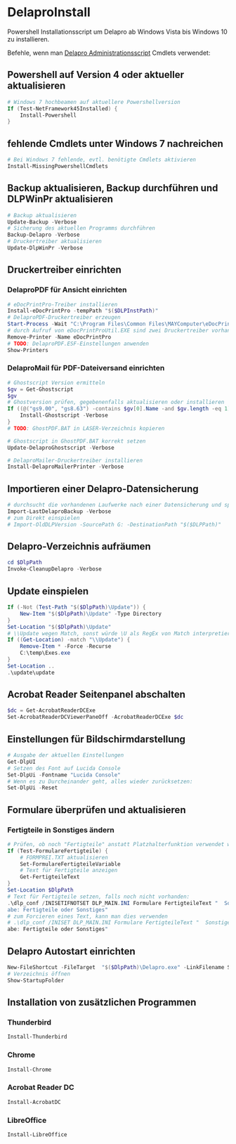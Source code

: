 # DelaproInstall

Powershell Installationsscript um Delapro ab Windows Vista bis Windows 10 zu installieren.

Befehle, wenn man [Delapro Administrationsscript](https://easysoftware.de/ps) Cmdlets verwendet:

## Powershell auf Version 4 oder aktueller aktualisieren

```Powershell
# Windows 7 hochbeamen auf aktuellere Powershellversion
If (Test-NetFramework45Installed) {
    Install-Powershell
}

```

## fehlende Cmdlets unter Windows 7 nachreichen

```Powershell
# Bei Windows 7 fehlende, evtl. benötigte Cmdlets aktivieren
Install-MissingPowershellCmdlets

```

## Backup aktualisieren, Backup durchführen und DLPWinPr aktualisieren

```Powershell
# Backup aktualisieren
Update-Backup -Verbose
# Sicherung des aktuellen Programms durchführen
Backup-Delapro -Verbose
# Druckertreiber aktualisieren
Update-DlpWinPr -Verbose

```

## Druckertreiber einrichten

### DelaproPDF für Ansicht einrichten

```Powershell
# eDocPrintPro-Treiber installieren
Install-eDocPrintPro -tempPath "$($DLPInstPath)"
# DelaproPDF-Druckertreiber erzeugen
Start-Process -Wait "C:\Program Files\Common Files\MAYComputer\eDocPrintPro\eDocPrintProUtil.EXE" -ArgumentList "/AddPrinter", '/Printer="DelaproPDF"', '/Driver="eDocPrintPro"', "/Silent"
# durch Aufruf von eDocPrintProUtil.EXE sind zwei Druckertreiber vorhanden, deshalb den Standard eDocPrintPro löschen
Remove-Printer -Name eDocPrintPro
# TODO: DelaproPDF.ESF-Einstellungen anwenden
Show-Printers

```

### DelaproMail für PDF-Dateiversand einrichten

```Powershell
# Ghostscript Version ermitteln
$gv = Get-Ghostscript
$gv
# Ghostversion prüfen, gegebenenfalls aktualisieren oder installieren
If ((@("gs9.00", "gs8.63") -contains $gv[0].Name -and $gv.length -eq 1) -or $gv.length -eq 0) {
    Install-Ghostscript -Verbose
}
# TODO: GhostPDF.BAT in LASER-Verzeichnis kopieren

# Ghostscript in GhostPDF.BAT korrekt setzen
Update-DelaproGhostscript -Verbose

# DelaproMailer-Druckertreiber installieren
Install-DelaproMailerPrinter -Verbose

```

## Importieren einer Delapro-Datensicherung

```Powershell
# durchsucht die vorhandenen Laufwerke nach einer Datensicherung und spielt diese ein
Import-LastDelaproBackup -Verbose
# zum Direkt einspielen
# Import-OldDLPVersion -SourcePath G: -DestinationPath "$($DLPPath)"

```

## Delapro-Verzeichnis aufräumen

```Powershell
cd $DlpPath
Invoke-CleanupDelapro -Verbose

```

## Update einspielen

```Powershell
If (-Not (Test-Path "$($DlpPath)\Update")) {
    New-Item "$($DlpPath)\Update" -Type Directory
}
Set-Location "$($DlpPath)\Update"
# \\Update wegen Match, sonst würde \U als RegEx von Match interpretiert!
If ((Get-Location) -match "\\Update") {
    Remove-Item * -Force -Recurse
    C:\temp\Exes.exe
}
Set-Location ..
.\update\update

```

## Acrobat Reader Seitenpanel abschalten

```Powershell
$dc = Get-AcrobatReaderDCExe
Set-AcrobatReaderDCViewerPaneOff -AcrobatReaderDCExe $dc

```

## Einstellungen für Bildschirmdarstellung

```Powershell
# Ausgabe der aktuellen Einstellungen
Get-DlpUI
# Setzen des Font auf Lucida Console
Set-DlpUi -Fontname "Lucida Console"
# Wenn es zu Durcheinander geht, alles wieder zurücksetzen:
Set-DlpUi -Reset

```

## Formulare überprüfen und aktualisieren

### Fertigteile in Sonstiges ändern

```Powershell
# Prüfen, ob noch "Fertigteile" anstatt Platzhalterfunktion verwendet wird
If (Test-FormulareFertigteile) {
    # FORMPREI.TXT aktualisieren
    Set-FormulareFertigteileVariable
    # Text für Fertigteile anzeigen
    Get-FertigteileText
}
Set-Location $DlpPath
# Text für Fertigteile setzen, falls noch nicht vorhanden:
.\dlp_conf /INISETIFNOTSET DLP_MAIN.INI Formulare FertigteileText "  Sonstiges" "Text für 4. Preiszeile, Vorg
abe: Fertigteile oder Sonstiges"
# zum Forcieren eines Text, kann man dies verwenden
# .\dlp_conf /INISET DLP_MAIN.INI Formulare FertigteileText "  Sonstiges" "Text für 4. Preiszeile, Vorg
abe: Fertigteile oder Sonstiges"

```

## Delapro Autostart einrichten

```Powershell
New-FileShortcut -FileTarget  "$($DlpPath)\Delapro.exe" -LinkFilename StartDelapro -WorkingDirectory $DlpPath -Description "Autostart Delapro" -Folder (Get-StartupFolder) -Verbose
# Verzeichnis öffnen
Show-StartupFolder

```

## Installation von zusätzlichen Programmen

### Thunderbird

```Powershell
Install-Thunderbird
```

### Chrome

```Powershell
Install-Chrome
```

### Acrobat Reader DC

```Powershell
Install-AcrobatDC
```

### LibreOffice

```Powershell
Install-LibreOffice
```
